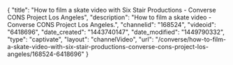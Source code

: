 {
    "title": "How to film a skate video with Six Stair Productions - Converse CONS Project Los Angeles",
    "description": "How to film a skate video - Converse CONS Project Los Angeles.",
    "channelid": "168524",
    "videoid": "6418696",
    "date_created": "1443740147",
    "date_modified": "1449790332",
    "type": "captivate",
    "layout": "channelVideo",
    "url": "\/converse\/how-to-film-a-skate-video-with-six-stair-productions-converse-cons-project-los-angeles\/168524-6418696"
}